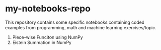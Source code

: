 # my-notebooks-repo
This repository contains some specific notebooks containing coded examples from programming, math and machine learning exercises/topic.

1. Piece-wise Funciton using NumPy
2. Eistein Summation in NumPy
   
